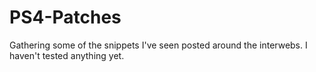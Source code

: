 # PS4-Patches
Gathering some of the snippets I've seen posted around the interwebs. I haven't tested anything yet.
